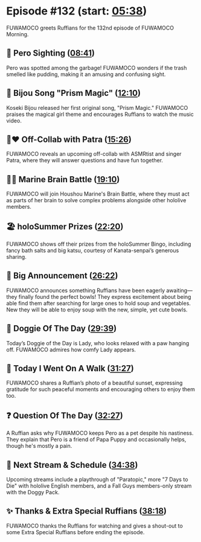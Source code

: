 # Episode #132 (start: [05:38](https://youtu.be/s3QVHpFfDlg?t=05m38s))

FUWAMOCO greets Ruffians for the 132nd episode of FUWAMOCO Morning.

## 👀 Pero Sighting ([08:41](https://youtu.be/s3QVHpFfDlg?t=08m41s))

Pero was spotted among the garbage! FUWAMOCO wonders if the trash smelled like pudding, making it an amusing and confusing sight.

## 🗿 Bijou Song "Prism Magic" ([12:10](https://youtu.be/s3QVHpFfDlg?t=12m10s))

Koseki Bijou released her first original song, "Prism Magic." FUWAMOCO praises the magical girl theme and encourages Ruffians to watch the music video.

## 🦀❤️ Off-Collab with Patra ([15:26](https://youtu.be/s3QVHpFfDlg?t=15m26s))

FUWAMOCO reveals an upcoming off-collab with ASMRtist and singer Patra, where they will answer questions and have fun together.

## 🏴‍☠️ Marine Brain Battle ([19:10](https://youtu.be/s3QVHpFfDlg?t=19m10s))

FUWAMOCO will join Houshou Marine's Brain Battle, where they must act as parts of her brain to solve complex problems alongside other hololive members.

## 🏖️ holoSummer Prizes ([22:20](https://youtu.be/s3QVHpFfDlg?t=22m20s))

FUWAMOCO shows off their prizes from the holoSummer Bingo, including fancy bath salts and big katsu, courtesy of Kanata-senpai’s generous sharing.

## 📢 Big Announcement ([26:22](https://youtu.be/s3QVHpFfDlg?t=26m22s))

FUWAMOCO announces something Ruffians have been eagerly awaiting—they finally found the perfect bowls!  They express excitement about being able find them after searching for large ones to hold soup and vegetables. New they will be able to enjoy soup with the new, simple, yet cute bowls.

## 🐶 Doggie Of The Day ([29:39](https://youtu.be/s3QVHpFfDlg?t=29m39s))

Today’s Doggie of the Day is Lady, who looks relaxed with a paw hanging off. FUWAMOCO admires how comfy Lady appears.

## 🚶 Today I Went On A Walk ([31:27](https://youtu.be/s3QVHpFfDlg?t=31m27s))

FUWAMOCO shares a Ruffian’s photo of a beautiful sunset, expressing gratitude for such peaceful moments and encouraging others to enjoy them too.

## ❓ Question Of The Day ([32:27](https://youtu.be/s3QVHpFfDlg?t=32m27s))

A Ruffian asks why FUWAMOCO keeps Pero as a pet despite his nastiness. They explain that Pero is a friend of Papa Puppy and occasionally helps, though he's mostly a pain.

## 📅 Next Stream & Schedule ([34:38](https://youtu.be/s3QVHpFfDlg?t=34m38s))

Upcoming streams include a playthrough of "Paratopic," more "7 Days to Die" with hololive English members, and a Fall Guys members-only stream with the Doggy Pack.

## ✨ Thanks & Extra Special Ruffians ([38:18](https://youtu.be/s3QVHpFfDlg?t=38m18s))

FUWAMOCO thanks the Ruffians for watching and gives a shout-out to some Extra Special Ruffians before ending the episode.
